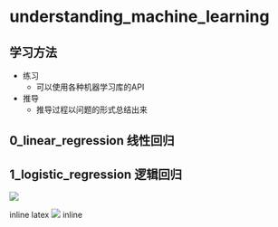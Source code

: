# understanding_machine_learning

## 学习方法 

- 练习
  - 可以使用各种机器学习库的API
- 推导
  - 推导过程以问题的形式总结出来

## 0_linear_regression   线性回归

## 1_logistic_regression  逻辑回归


![](http://latex.codecogs.com/gif.latex?\alpha_A+\beta)

inline latex ![](http://latex.codecogs.com/gif.latex?\alpha_A+\beta) inline
